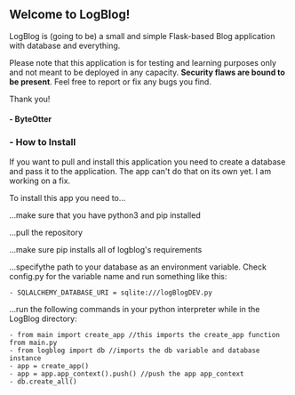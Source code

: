 ## Welcome to LogBlog!

LogBlog is (going to be) a small and simple Flask-based Blog application with database and everything.

Please note that this application is for testing and learning purposes only and not meant to be deployed in any capacity. **Security flaws are bound to be present**. Feel free to report or fix any bugs you find.

Thank you!

#### - ByteOtter

### - How to Install

If you want to pull and install this application you need to create a database and pass it to the application. The app can't do that on its own yet. I am working on a fix.

To install this app you need to...

...make sure that you have python3 and pip installed

...pull the repository

...make sure pip installs all of logblog's requirements

...specifythe path to your database as an environment variable. Check config.py for the variable name and run something like this:

    - SQLALCHEMY_DATABASE_URI = sqlite:///logBlogDEV.py

...run the following commands in your python interpreter while in the LogBlog directory:

    - from main import create_app //this imports the create_app function from main.py
    - from logblog import db //imports the db variable and database instance
    - app = create_app()
    - app = app.app_context().push() //push the app app_context
    - db.create_all()

